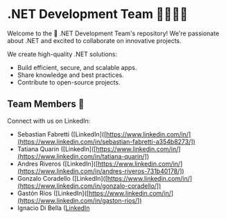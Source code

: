 # .NET Development Team 👨‍💻👩‍💻

Welcome to the 🚀 .NET Development Team's repository! We're passionate about .NET and excited to collaborate on innovative projects.

We create high-quality .NET solutions:

- Build efficient, secure, and scalable apps.
- Share knowledge and best practices.
- Contribute to open-source projects.

## Team Members 👥

Connect with us on LinkedIn:

- Sebastian Fabretti ([LinkedIn]([https://www.linkedin.com/in/](https://www.linkedin.com/in/sebastian-fabretti-a354b8273/])
- Tatiana Quarin ([LinkedIn]([https://www.linkedin.com/in/](https://www.linkedin.com/in/tatiana-quarin/])
- Andres Riveros ([LinkedIn]([https://www.linkedin.com/in/](https://www.linkedin.com/in/andres-riveros-731b40178/])
- Gonzalo Coradello ([LinkedIn]([https://www.linkedin.com/in/](https://www.linkedin.com/in/gonzalo-coradello/])
- Gastón Ríos ([LinkedIn]([https://www.linkedin.com/in/](https://www.linkedin.com/in/gaston-rios/])
- Ignacio Di Bella ([LinkedIn]([https://www.linkedin.com/in/](https://www.linkedin.com/in/ignacio-di-bella/]))


<!--

**Here are some ideas to get you started:**

🙋‍♀️ A short introduction - what is your organization all about?
🌈 Contribution guidelines - how can the community get involved?
👩‍💻 Useful resources - where can the community find your docs? Is there anything else the community should know?
🍿 Fun facts - what does your team eat for breakfast?
🧙 Remember, you can do mighty things with the power of [Markdown](https://docs.github.com/github/writing-on-github/getting-started-with-writing-and-formatting-on-github/basic-writing-and-formatting-syntax)
-->
